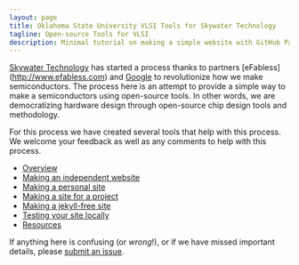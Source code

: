 ```yaml
---
layout: page
title: Oklahoma State University VLSI Tools for Skywater Technology
tagline: Open-source Tools for VLSI
description: Minimal tutorial on making a simple website with GitHub Pages
---
```


[Skywater Technology](https://www.skywater.com) has started a process
thanks to partners [eFabless] (http://www.efabless.com) and
[Google](http://www.google.com) to revolutionize how we make
semiconductors.  The process here is an attempt to provide a simple way to make a
semiconductors using open-source tools.  In other words, we are
democratizing hardware design
through open-source chip design tools and methodology.

For this process we have created several tools that help with this
process.  We welcome your feedback as well as any comments to help
with this process.

- [Overview](pages/overview.html)
- [Making an independent website](pages/independent_site.html)
- [Making a personal site](pages/user_site.html)
- [Making a site for a project](pages/project_site.html)
- [Making a jekyll-free site](pages/nojekyll.html)
- [Testing your site locally](pages/local_test.html)
- [Resources](pages/resources.html)

If anything here is confusing (or _wrong_!), or if we have missed
important details, please [submit an
issue](https://github.com/stineje/issues).




